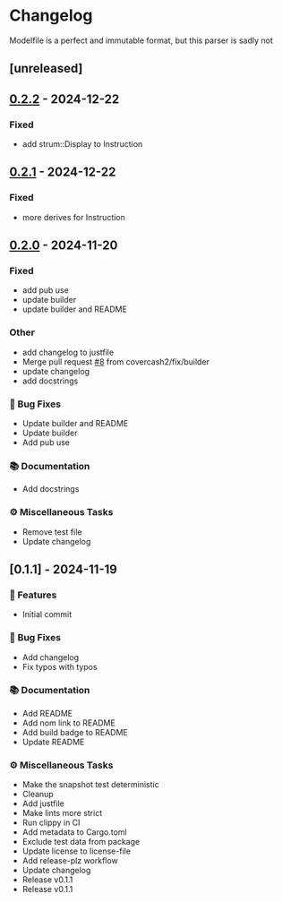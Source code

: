 # Changelog

Modelfile is a perfect and immutable format, but this parser is sadly not

## [unreleased]

## [0.2.2](https://github.com/covercash2/modelfile/compare/v0.2.1...v0.2.2) - 2024-12-22

### Fixed

- add strum::Display to Instruction

## [0.2.1](https://github.com/covercash2/modelfile/compare/v0.2.0...v0.2.1) - 2024-12-22

### Fixed

- more derives for Instruction

## [0.2.0](https://github.com/covercash2/modelfile/compare/v0.1.1...v0.2.0) - 2024-11-20

### Fixed

- add pub use
- update builder
- update builder and README

### Other

- add changelog to justfile
- Merge pull request [#8](https://github.com/covercash2/modelfile/pull/8) from covercash2/fix/builder
- update changelog
- add docstrings

### 🐛 Bug Fixes

- Update builder and README
- Update builder
- Add pub use

### 📚 Documentation

- Add docstrings

### ⚙️ Miscellaneous Tasks

- Remove test file
- Update changelog

## [0.1.1] - 2024-11-19

### 🚀 Features

- Initial commit

### 🐛 Bug Fixes

- Add changelog
- Fix typos with typos

### 📚 Documentation

- Add README
- Add nom link to README
- Add build badge to README
- Update README

### ⚙️ Miscellaneous Tasks

- Make the snapshot test deterministic
- Cleanup
- Add justfile
- Make lints more strict
- Run clippy in CI
- Add metadata to Cargo.toml
- Exclude test data from package
- Update license to license-file
- Add release-plz workflow
- Update changelog
- Release v0.1.1
- Release v0.1.1

<!-- generated by git-cliff -->
